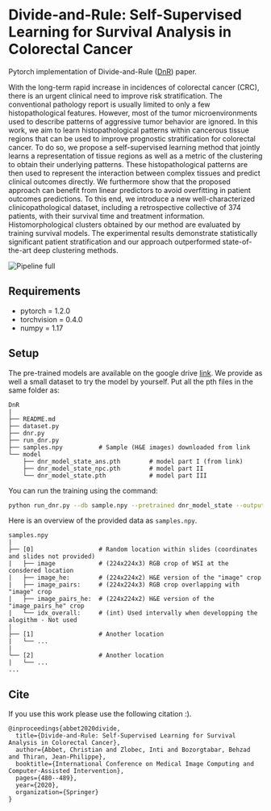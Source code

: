 # Divide-and-Rule: Self-Supervised Learning for Survival Analysis in Colorectal Cancer

Pytorch implementation of Divide-and-Rule ([DnR](https://arxiv.org/abs/2007.03292)) paper.

With the long-term rapid increase in incidences of colorectal cancer (CRC), there is an urgent clinical need to improve 
risk stratification. The conventional pathology report is usually limited to only a few histopathological features. 
However, most of the tumor microenvironments used to describe patterns of aggressive tumor behavior are ignored. In
this work, we aim to learn histopathological patterns within cancerous tissue regions that can be used to improve
prognostic stratification for colorectal cancer. To do so, we propose a self-supervised learning method that jointly 
learns a representation of tissue regions as well as a metric of the clustering to obtain their underlying patterns.
These histopathological patterns are then used to represent the interaction between complex tissues and predict 
clinical outcomes directly. We furthermore show that the proposed approach can benefit from linear predictors to 
avoid overfitting in patient outcomes predictions. To this end, we introduce a new well-characterized 
clinicopathological dataset, including a retrospective collective of 374 patients, with their survival time and 
treatment information. Histomorphological clusters obtained by our method are evaluated by training survival models. 
The experimental results demonstrate statistically significant patient stratification and our approach outperformed 
state-of-the-art deep clustering methods.

![Pipeline full](figs/sketch_pipeline_full.png)

## Requirements
* pytorch = 1.2.0
* torchvision = 0.4.0
* numpy = 1.17

## Setup

The pre-trained models are available on the google drive 
[link](https://drive.google.com/drive/folders/1Veb-3STH74GKCr-AyhKQRnEHa743P6Ff?usp=sharing). 
We provide as well a small dataset to try the model by yourself. Put all the pth files in the same folder as:
```
DnR
|
├── README.md
├── dataset.py   
├── dnr.py                              
├── run_dnr.py                
├── samples.npy          # Sample (H&E images) downloaded from link    
└── model                
    ├── dnr_model_state_ans.pth        # model part I (from link)
    ├── dnr_model_state_npc.pth        # model part II
    └── dnr_model_state.pth            # model part III
```

You can run the training using the command:

```bash
python run_dnr.py --db sample.npy --pretrained dnr_model_state --output .
```

Here is an overview of the provided data as `samples.npy`.
```
samples.npy
|
├── [0]                  # Random location within slides (coordinates and slides not provided)
|   ├── image            # (224x224x3) RGB crop of WSI at the consdered location
|   ├── image_he:        # (224x224x2) H&E version of the "image" crop    
|   ├── image_pairs:     # (224x224x3) RGB crop overlapping with "image" crop
|   ├── image_pairs_he:  # (224x224x2) H&E version of the "image_pairs_he" crop 
|   └── idx_overall:     # (int) Used intervally when developping the alogithm - Not used
|
├── [1]                  # Another location
|   └── ...
|
└── [2]                  # Another location
|   └── ...
...

```

## Cite 
If you use this work please use the following citation :).
```text
@inproceedings{abbet2020divide,
  title={Divide-and-Rule: Self-Supervised Learning for Survival Analysis in Colorectal Cancer},
  author={Abbet, Christian and Zlobec, Inti and Bozorgtabar, Behzad and Thiran, Jean-Philippe},
  booktitle={International Conference on Medical Image Computing and Computer-Assisted Intervention},
  pages={480--489},
  year={2020},
  organization={Springer}
}
```